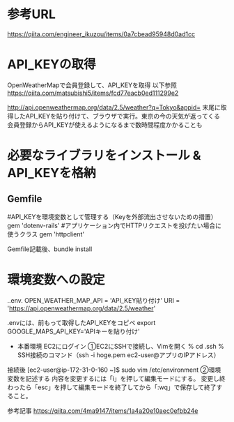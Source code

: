 # 参考URL
https://qiita.com/engineer_ikuzou/items/0a7cbead95948d0ad1cc


# API_KEYの取得
OpenWeatherMapで会員登録して、API_KEYを取得
以下参照
https://qiita.com/matsubishi5/items/fcd77eacb0ed111299e2

http://api.openweathermap.org/data/2.5/weather?q=Tokyo&appid=
末尾に取得したAPI_KEYを貼り付けて、ブラウザで実行。東京の今の天気が返ってくる
会員登録からAPI_KEYが使えるようになるまで数時間程度かかることも

# 必要なライブラリをインストール & API_KEYを格納

## Gemfile
#API_KEYを環境変数として管理する（Keyを外部流出させないための措置）
gem 'dotenv-rails'
#アプリケーション内でHTTPリクエストを投げたい場合に使うクラス
gem 'httpclient'

Gemfile記載後、bundle install

# 環境変数への設定
..env.
OPEN_WEATHER_MAP_API = 'API_KEY貼り付け'
URI = 'https://api.openweathermap.org/data/2.5/weather'

.envには、前もって取得したAPI_KEYをコピペ
export GOOGLE_MAPS_API_KEY='APIキーを貼り付け'


- 本番環境 EC2にログイン
①EC2にSSHで接続し、Vimを開く
% cd .ssh
% SSH接続のコマンド（ssh -i hoge.pem ec2-user@アプリのIPアドレス）

接続後
[ec2-user@ip-172-31-0-160 ~]$ sudo vim /etc/environment
②環境変数を記述する
内容を変更するには「i」を押して編集モードにする。
変更し終わったら「esc」を押して編集モードを終了してから「:wq」で保存して終了すること。


参考記事
https://qiita.com/4ma9147/items/1a4a20e10aec0efbb24e